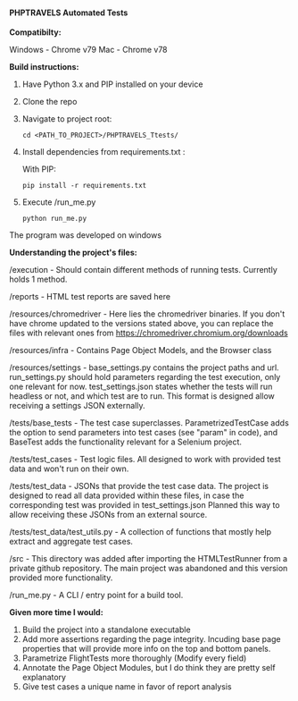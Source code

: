 #### PHPTRAVELS Automated Tests

**Compatibilty:**

Windows - Chrome v79
Mac - Chrome v78


**Build instructions:**
1. Have Python 3.x and PIP installed on your device
2. Clone the repo
3. Navigate to project root:

    `cd <PATH_TO_PROJECT>/PHPTRAVELS_Ttests/`
    
4. Install dependencies from requirements.txt :
    
    With PIP:
    
    `pip install -r requirements.txt`
 
5. Execute /run_me.py
 
     `python run_me.py`

The program was developed on windows



 
 **Understanding the project's files:**
 
 /execution - Should contain different methods of running tests. Currently holds 1 method.
 
 /reports - HTML test reports are saved here
 
  /resources/chromedriver - Here lies the chromedriver binaries. If you don't have chrome updated to the versions stated above,
  you can replace the files with relevant ones from https://chromedriver.chromium.org/downloads

 /resources/infra - Contains Page Object Models, and the Browser class
 
 /resources/settings - base_settings.py contains the project paths and url. run_settings.py should hold parameters regarding the test execution, only one relevant for  now.
 test_settings.json states whether the tests will run headless or not, and which test are to run.
 This format is designed allow receiving a settings JSON externally.
 
 /tests/base_tests - The test case superclasses. ParametrizedTestCase adds the option to send parameters into test cases (see "param" in code),
 and BaseTest adds the functionality relevant for a Selenium project.
 
 /tests/test_cases - Test logic files. All designed to work with provided test data and won't run on their own.
 
 /tests/test_data - JSONs that provide the test case data. The project is designed to read all data provided within these files, in case the corresponding test was provided in test_settings.json
 Planned this way to allow receiving these JSONs from an external source.
 
 /tests/test_data/test_utils.py - A collection of functions that mostly help extract and aggregate test cases.
 
 /src - This directory was added after importing the HTMLTestRunner from a private github repository. The main project was abandoned and this version provided more functionality.
 
 /run_me.py - A CLI / entry point for a build tool.
 
 **Given more time I would:**
 
1. Build the project into a standalone executable
2. Add more assertions regarding the page integrity. Incuding base page properties that will provide more info on the top and bottom panels.
3. Parametrize FlightTests more thoroughly (Modify every field)
4. Annotate the Page Object Modules, but I do think they are pretty self explanatory
5. Give test cases a unique name in favor of report analysis
 
 
 
 
 
